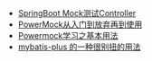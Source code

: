- [SpringBoot Mock测试Controller](https://blog.csdn.net/u010002184/article/details/81173799)
- [PowerMock从入门到放弃再到使用](https://blog.csdn.net/zero__007/article/details/80203479)
- [Powermock学习之基本用法](https://blog.csdn.net/qq_36688928/article/details/84589256)
- <font color="red">[mybatis-plus 的一种很别扭的用法](https://segmentfault.com/a/1190000018509814?utm_source=tag-newest)</font>
